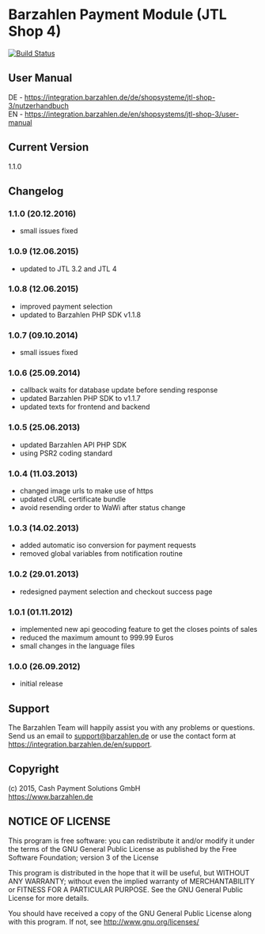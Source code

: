 # Barzahlen Payment Module (JTL Shop 4)

[![Build Status](https://travis-ci.org/Barzahlen/Barzahlen-JTLShop3.svg?branch=master)](https://travis-ci.org/Barzahlen/Barzahlen-JTLShop4)

## User Manual
DE - https://integration.barzahlen.de/de/shopsysteme/jtl-shop-3/nutzerhandbuch  
EN - https://integration.barzahlen.de/en/shopsystems/jtl-shop-3/user-manual

## Current Version
1.1.0 

## Changelog
### 1.1.0 (20.12.2016)
* small issues fixed

### 1.0.9 (12.06.2015)
* updated to JTL 3.2 and JTL 4

### 1.0.8 (12.06.2015)
* improved payment selection
* updated to Barzahlen PHP SDK v1.1.8

### 1.0.7 (09.10.2014)
* small issues fixed

### 1.0.6 (25.09.2014)
* callback waits for database update before sending response
* updated Barzahlen PHP SDK to v1.1.7
* updated texts for frontend and backend

### 1.0.5 (25.06.2013)
* updated Barzahlen API PHP SDK
* using PSR2 coding standard

### 1.0.4 (11.03.2013)
* changed image urls to make use of https
* updated cURL certificate bundle
* avoid resending order to WaWi after status change

### 1.0.3 (14.02.2013)
* added automatic iso conversion for payment requests
* removed global variables from notification routine

### 1.0.2 (29.01.2013)
* redesigned payment selection and checkout success page

### 1.0.1 (01.11.2012)
* implemented new api geocoding feature to get the closes points of sales
* reduced the maximum amount to 999.99 Euros
* small changes in the language files

### 1.0.0 (26.09.2012)
* initial release

## Support
The Barzahlen Team will happily assist you with any problems or questions. Send us an email to support@barzahlen.de or use the contact form at https://integration.barzahlen.de/en/support.

## Copyright
(c) 2015, Cash Payment Solutions GmbH  
https://www.barzahlen.de

## NOTICE OF LICENSE
This program is free software: you can redistribute it and/or modify it under the terms of the GNU General Public License as published by the Free Software Foundation; version 3 of the License

This program is distributed in the hope that it will be useful, but WITHOUT ANY WARRANTY; without even the implied warranty of MERCHANTABILITY or FITNESS FOR A PARTICULAR PURPOSE. See the GNU General Public License for more details.

You should have received a copy of the GNU General Public License along with this program.  If not, see http://www.gnu.org/licenses/